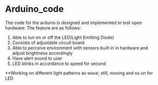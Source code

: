 # Arduino_code

The code for the arduino is designed and implemented to test open hardware:
The feature are as follows:
1) Able to tun on or off the LED(Light Emitting Diode)
2) Consists of adjustable circuit board
3) Able to perceive environment with sensors built in in hardware and adjust brightness accordingly
4) Have alert sound to user
5) LED blinks in accordance to speed for second

**Working on different light patterns as wave, still, moving and so on for LED 
